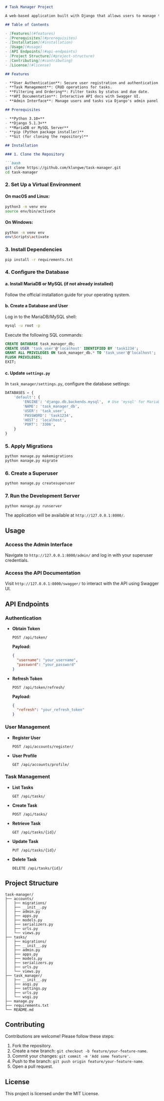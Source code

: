 
```markdown
# Task Manager Project

A web-based application built with Django that allows users to manage tasks efficiently. Users can register, authenticate, create tasks, update them, and delete them as needed. The project includes a RESTful API with JWT authentication and Swagger documentation.

## Table of Contents

- [Features](#features)
- [Prerequisites](#prerequisites)
- [Installation](#installation)
- [Usage](#usage)
- [API Endpoints](#api-endpoints)
- [Project Structure](#project-structure)
- [Contributing](#contributing)
- [License](#license)

## Features

- **User Authentication**: Secure user registration and authentication using JWT.
- **Task Management**: CRUD operations for tasks.
- **Filtering and Ordering**: Filter tasks by status and due date.
- **API Documentation**: Interactive API docs with Swagger UI.
- **Admin Interface**: Manage users and tasks via Django's admin panel.

## Prerequisites

- **Python 3.10+**
- **Django 5.1.3+**
- **MariaDB or MySQL Server**
- **pip (Python package installer)**
- **Git (for cloning the repository)**

## Installation

### 1. Clone the Repository

```bash
git clone https://github.com/klungwe/task-manager.git
cd task-manager
```

### 2. Set Up a Virtual Environment

#### On macOS and Linux:

```bash
python3 -m venv env
source env/bin/activate
```

#### On Windows:

```bash
python -m venv env
env\Scripts\activate
```

### 3. Install Dependencies

```bash
pip install -r requirements.txt
```

### 4. Configure the Database

#### a. Install MariaDB or MySQL (if not already installed)

Follow the official installation guide for your operating system.

#### b. Create a Database and User

Log in to the MariaDB/MySQL shell:

```bash
mysql -u root -p
```

Execute the following SQL commands:

```sql
CREATE DATABASE task_manager_db;
CREATE USER 'task_user'@'localhost' IDENTIFIED BY 'task1234';
GRANT ALL PRIVILEGES ON task_manager_db.* TO 'task_user'@'localhost';
FLUSH PRIVILEGES;
EXIT;
```

#### c. Update `settings.py`

In `task_manager/settings.py`, configure the database settings:

```python
DATABASES = {
    'default': {
        'ENGINE': 'django.db.backends.mysql',  # Use 'mysql' for MariaDB
        'NAME': 'task_manager_db',
        'USER': 'task_user',
        'PASSWORD': 'task1234',
        'HOST': 'localhost',
        'PORT': '3306',
    }
}
```

### 5. Apply Migrations

```bash
python manage.py makemigrations
python manage.py migrate
```

### 6. Create a Superuser

```bash
python manage.py createsuperuser
```

### 7. Run the Development Server

```bash
python manage.py runserver
```

The application will be available at `http://127.0.0.1:8000/`.

## Usage

### Access the Admin Interface

Navigate to `http://127.0.0.1:8000/admin/` and log in with your superuser credentials.

### Access the API Documentation

Visit `http://127.0.0.1:8000/swagger/` to interact with the API using Swagger UI.

## API Endpoints

### Authentication

- **Obtain Token**

  ```
  POST /api/token/
  ```

  **Payload:**

  ```json
  {
    "username": "your_username",
    "password": "your_password"
  }
  ```

- **Refresh Token**

  ```
  POST /api/token/refresh/
  ```

  **Payload:**

  ```json
  {
    "refresh": "your_refresh_token"
  }
  ```

### User Management

- **Register User**

  ```
  POST /api/accounts/register/
  ```

- **User Profile**

  ```
  GET /api/accounts/profile/
  ```

### Task Management

- **List Tasks**

  ```
  GET /api/tasks/
  ```

- **Create Task**

  ```
  POST /api/tasks/
  ```

- **Retrieve Task**

  ```
  GET /api/tasks/{id}/
  ```

- **Update Task**

  ```
  PUT /api/tasks/{id}/
  ```

- **Delete Task**

  ```
  DELETE /api/tasks/{id}/
  ```

## Project Structure

```
task-manager/
├── accounts/
│   ├── migrations/
│   ├── __init__.py
│   ├── admin.py
│   ├── apps.py
│   ├── models.py
│   ├── serializers.py
│   ├── urls.py
│   └── views.py
├── tasks/
│   ├── migrations/
│   ├── __init__.py
│   ├── admin.py
│   ├── apps.py
│   ├── models.py
│   ├── serializers.py
│   ├── urls.py
│   └── views.py
├── task_manager/
│   ├── __init__.py
│   ├── asgi.py
│   ├── settings.py
│   ├── urls.py
│   └── wsgi.py
├── manage.py
├── requirements.txt
└── README.md
```

## Contributing

Contributions are welcome! Please follow these steps:

1. Fork the repository.
2. Create a new branch: `git checkout -b feature/your-feature-name`.
3. Commit your changes: `git commit -m 'Add some feature'`.
4. Push to the branch: `git push origin feature/your-feature-name`.
5. Open a pull request.

## License

This project is licensed under the MIT License.
```
